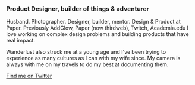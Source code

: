 ### Product Designer, builder of things & adventurer

Husband. Photographer. Designer, builder, mentor. Design & Product at Paper. Previously AddGlow, Paper (now thirdweb), Twitch, Academia.edu I love working on complex design problems and building products that have real impact.

Wanderlust also struck me at a young age and I've been trying to experience as many cultures as I can with my wife since. My camera is always with me on my travels to do my best at documenting them.

[Find me on Twitter](https://www.twitter.com/jarques)
